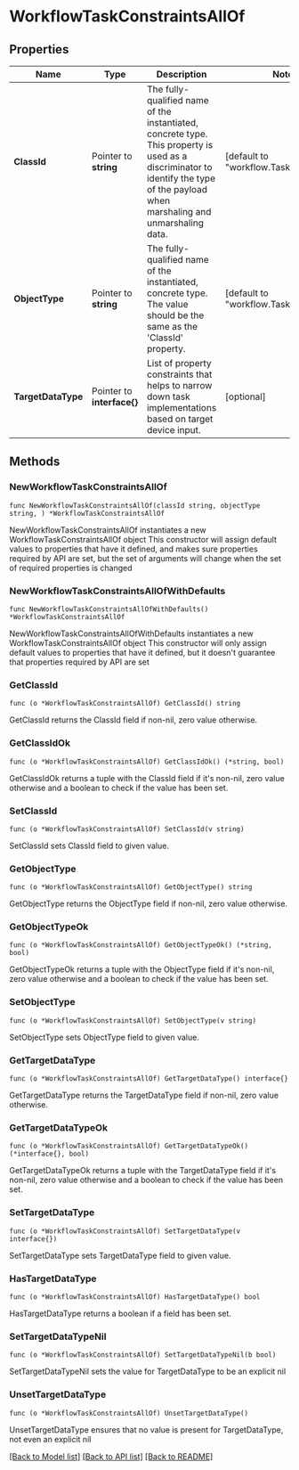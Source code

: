 # WorkflowTaskConstraintsAllOf

## Properties

Name | Type | Description | Notes
------------ | ------------- | ------------- | -------------
**ClassId** | Pointer to **string** | The fully-qualified name of the instantiated, concrete type. This property is used as a discriminator to identify the type of the payload when marshaling and unmarshaling data. | [default to "workflow.TaskConstraints"]
**ObjectType** | Pointer to **string** | The fully-qualified name of the instantiated, concrete type. The value should be the same as the &#39;ClassId&#39; property. | [default to "workflow.TaskConstraints"]
**TargetDataType** | Pointer to **interface{}** | List of property constraints that helps to narrow down task implementations based on target device input. | [optional] 

## Methods

### NewWorkflowTaskConstraintsAllOf

`func NewWorkflowTaskConstraintsAllOf(classId string, objectType string, ) *WorkflowTaskConstraintsAllOf`

NewWorkflowTaskConstraintsAllOf instantiates a new WorkflowTaskConstraintsAllOf object
This constructor will assign default values to properties that have it defined,
and makes sure properties required by API are set, but the set of arguments
will change when the set of required properties is changed

### NewWorkflowTaskConstraintsAllOfWithDefaults

`func NewWorkflowTaskConstraintsAllOfWithDefaults() *WorkflowTaskConstraintsAllOf`

NewWorkflowTaskConstraintsAllOfWithDefaults instantiates a new WorkflowTaskConstraintsAllOf object
This constructor will only assign default values to properties that have it defined,
but it doesn't guarantee that properties required by API are set

### GetClassId

`func (o *WorkflowTaskConstraintsAllOf) GetClassId() string`

GetClassId returns the ClassId field if non-nil, zero value otherwise.

### GetClassIdOk

`func (o *WorkflowTaskConstraintsAllOf) GetClassIdOk() (*string, bool)`

GetClassIdOk returns a tuple with the ClassId field if it's non-nil, zero value otherwise
and a boolean to check if the value has been set.

### SetClassId

`func (o *WorkflowTaskConstraintsAllOf) SetClassId(v string)`

SetClassId sets ClassId field to given value.


### GetObjectType

`func (o *WorkflowTaskConstraintsAllOf) GetObjectType() string`

GetObjectType returns the ObjectType field if non-nil, zero value otherwise.

### GetObjectTypeOk

`func (o *WorkflowTaskConstraintsAllOf) GetObjectTypeOk() (*string, bool)`

GetObjectTypeOk returns a tuple with the ObjectType field if it's non-nil, zero value otherwise
and a boolean to check if the value has been set.

### SetObjectType

`func (o *WorkflowTaskConstraintsAllOf) SetObjectType(v string)`

SetObjectType sets ObjectType field to given value.


### GetTargetDataType

`func (o *WorkflowTaskConstraintsAllOf) GetTargetDataType() interface{}`

GetTargetDataType returns the TargetDataType field if non-nil, zero value otherwise.

### GetTargetDataTypeOk

`func (o *WorkflowTaskConstraintsAllOf) GetTargetDataTypeOk() (*interface{}, bool)`

GetTargetDataTypeOk returns a tuple with the TargetDataType field if it's non-nil, zero value otherwise
and a boolean to check if the value has been set.

### SetTargetDataType

`func (o *WorkflowTaskConstraintsAllOf) SetTargetDataType(v interface{})`

SetTargetDataType sets TargetDataType field to given value.

### HasTargetDataType

`func (o *WorkflowTaskConstraintsAllOf) HasTargetDataType() bool`

HasTargetDataType returns a boolean if a field has been set.

### SetTargetDataTypeNil

`func (o *WorkflowTaskConstraintsAllOf) SetTargetDataTypeNil(b bool)`

 SetTargetDataTypeNil sets the value for TargetDataType to be an explicit nil

### UnsetTargetDataType
`func (o *WorkflowTaskConstraintsAllOf) UnsetTargetDataType()`

UnsetTargetDataType ensures that no value is present for TargetDataType, not even an explicit nil

[[Back to Model list]](../README.md#documentation-for-models) [[Back to API list]](../README.md#documentation-for-api-endpoints) [[Back to README]](../README.md)


